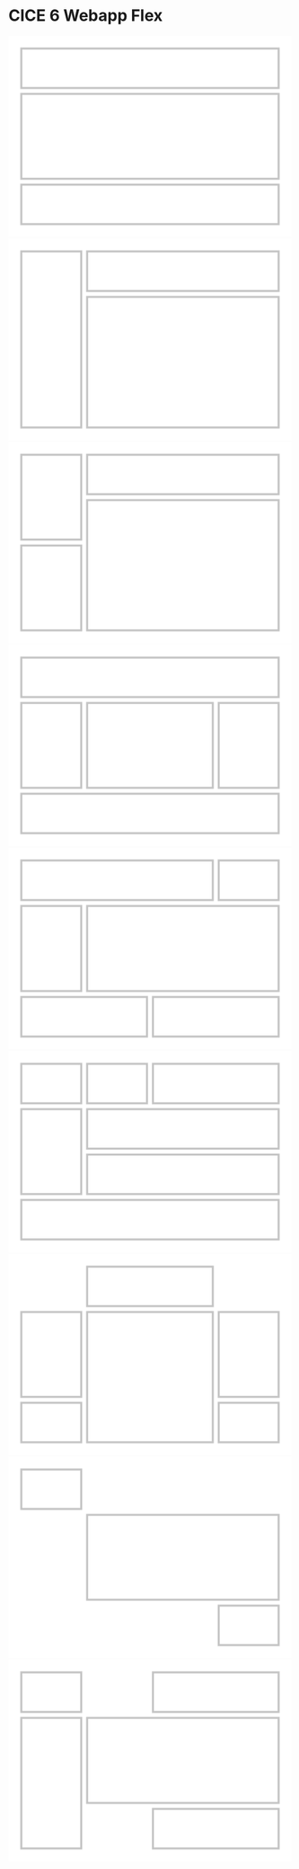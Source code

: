 # CICE 6 Webapp Flex

![](./resources/I.png)
![](./resources/II.png)
![](./resources/III.png)
![](./resources/IV.png)
![](./resources/V.png)
![](./resources/VI.png)
![](./resources/VII.png)
![](./resources/VIII.png)
![](./resources/IX.png)
